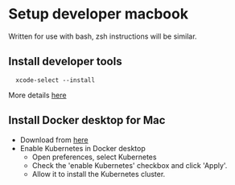 # Setup developer macbook
Written for use with bash, zsh instructions will be similar.

## Install developer tools
```
  xcode-select --install
```

More details [here](http://osxdaily.com/2014/02/12/install-command-line-tools-mac-os-x/)

## Install Docker desktop for Mac

* Download from [here](https://docs.docker.com/docker-for-mac/install/)
* Enable Kubernetes in Docker desktop
  * Open preferences, select Kubernetes
  * Check the 'enable Kubernetes' checkbox and click 'Apply'.
  * Allow it to install the Kubernetes cluster.
